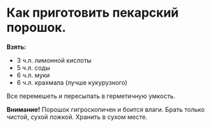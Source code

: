 # Как приготовить пекарский порошок.

**Взять:**

- 3 ч.л. лимонной кислоты
- 5 ч.л. соды
- 6 ч.л. муки
- 6 ч.л. крахмала (лучше кукурузного)

Все перемешеть и пересыпать в герметичную умкость.

**Внимание!** Порошок гигроскопичен и боится влаги. Брать только чистой, сухой ложкой. Хранить в сухом месте.
